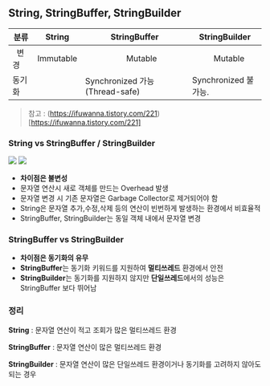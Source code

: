 <h2>String, StringBuffer, StringBuilder</h2>

| 분류   | String    | StringBuffer                    | StringBuilder        |
| ------ | --------- | ------------------------------- | -------------------- |
|&nbsp;&nbsp;변경| Immutable | &nbsp;&nbsp;&nbsp;&nbsp;&nbsp;&nbsp;&nbsp;&nbsp;&nbsp;&nbsp;&nbsp;&nbsp;&nbsp;&nbsp;&nbsp;&nbsp;&nbsp;&nbsp;&nbsp;Mutable|&nbsp;&nbsp;&nbsp;&nbsp;&nbsp;&nbsp;&nbsp;&nbsp;&nbsp;&nbsp;Mutable    |
| 동기화 |           | Synchronized 가능 (Thread-safe) | Synchronized 불가능. |

> 참고 : (https://ifuwanna.tistory.com/221)[https://ifuwanna.tistory.com/221]

### String vs StringBuffer / StringBuilder

![](https://img1.daumcdn.net/thumb/R1280x0/?scode=mtistory2&fname=https%3A%2F%2Ft1.daumcdn.net%2Fcfile%2Ftistory%2F99948B355E2F13350F)
![](https://img1.daumcdn.net/thumb/R1280x0/?scode=mtistory2&fname=https%3A%2F%2Ft1.daumcdn.net%2Fcfile%2Ftistory%2F9923A9505E2F133608)

 - **차이점은 불변성**
 - 문자열 연산시 새로 객체를 만드는 Overhead 발생
 - 문자열 변경 시 기존 문자열은 Garbage Collector로 제거되어야 함
 - String은 문자열 추가,수정,삭제 등의 연산이 빈번하게 발생하는 환경에서 비효율적
 - StringBuffer, StringBuilder는 동일 객체 내에서 문자열 변경

### StringBuffer vs StringBuilder

 - **차이점은 동기화의 유무**
 - **StringBuffer**는 동기화 키워드를 지원하여 **멀티쓰레드** 환경에서 안전
 - **StringBuilder**는 동기화를 지원하지 않지만 **단일쓰레드**에서의 성능은 StringBuffer 보다 뛰어남

### 정리

**String** : 문자열 연산이 적고 조회가 많은 멀티쓰레드 환경

**StringBuffer** : 문자열 연산이 많은 멀티쓰레드 환경

**StringBuilder** : 문자열 연산이 많은 단일쓰레드 환경이거나 동기화를 고려하지 않아도 되는 경우  
